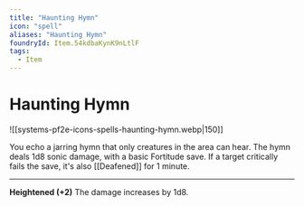 ```yaml
---
title: "Haunting Hymn"
icon: "spell"
aliases: "Haunting Hymn"
foundryId: Item.54kdbaKynK9nLtlF
tags:
  - Item
---
```


# Haunting Hymn
![[systems-pf2e-icons-spells-haunting-hymn.webp|150]]

You echo a jarring hymn that only creatures in the area can hear. The hymn deals 1d8 sonic damage, with a basic Fortitude save. If a target critically fails the save, it's also [[Deafened]] for 1 minute.

* * *

**Heightened (+2)** The damage increases by 1d8.
